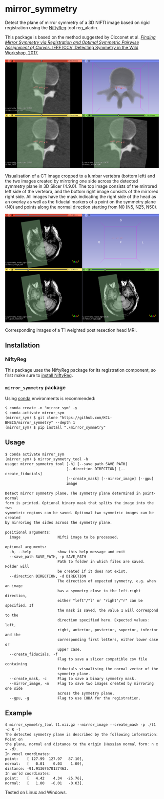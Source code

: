# mirror_symmetry

Detect the plane of mirror symmetry of a 3D NIFTI image based on rigid 
registration using the [NiftyReg](https://github.com/KCL-BMEIS/niftyreg/) 
tool reg_aladin.

This package is based on the method suggested by Cicconet et al. [_Finding 
Mirror Symmetry via Registration and Optimal Symmetric Pairwise Assignment 
of Curves._ IEEE ICCV, Detecting Symmetry in the Wild Workshop, 2017.](http://openaccess.thecvf.com/content_ICCV_2017_workshops/papers/w24/Cicconet_Finding_Mirror_Symmetry_ICCV_2017_paper.pdf)

![screenshot](screenshots/slicer_vertebra.png)

Visualisation of a CT image cropped to a lumbar vertebra (bottom left) and the 
two images created by mirroring one side across the detected symmetry plane in 
3D Slicer (4.9.0).
The top image consists of the mirrored left side of the vertebra, and the 
bottom right image consists of the mirrored right side. All images have the 
mask indicating the right side of the head as an overlay as well as the 
fiducial markers of a point on the symmetry plane (N0) and points along the 
normal direction starting from N0 (N5, N25, N50).


![screenshot](screenshots/slicer_brain.png)

Corresponding images of a T1 weighted post resection head MRI.

## Installation

### NiftyReg

This package uses the NiftyReg package for its registration component, so 
first make sure to [install NiftyReg](https://github.com/KCL-BMEIS/niftyreg/wiki/install).


### `mirror_symmetry` package

Using [conda](https://conda.io/docs/) environments is recommended:

```shell
$ conda create -n "mirror_sym" -y
$ conda activate mirror_sym
(mirror_sym) $ git clone "https://github.com/KCL-BMEIS/mirror_symmetry" --depth 1
(mirror_sym) $ pip install "./mirror_symmetry"
```


## Usage

```
$ conda activate mirror_sym
(mirror_sym) $ mirror_symmetry_tool -h
usage: mirror_symmetry_tool [-h] [--save_path SAVE_PATH]
                            [--direction DIRECTION] [--create_fiducials]
                            [--create_mask] [--mirror_image] [--gpu]
                            image

Detect mirror symmetry plane. The symmetry plane determined in point-normal
form is printed. Optional binary mask that splits the image into the two
symmetric regions can be saved. Optional two symmetric images can be created
by mirroring the sides across the symmetry plane.

positional arguments:
  image                 Nifti image to be processed.

optional arguments:
  -h, --help            show this help message and exit
  --save_path SAVE_PATH, -p SAVE_PATH
                        Path to folder in which files are saved. Folder will
                        be created if it does not exist.
  --direction DIRECTION, -d DIRECTION
                        The direction of expected symmetry, e.g. when an image
                        has a symmetry close to the left-right direction,
                        either "left"/"l" or "right"/"r" can be specified. If
                        the mask is saved, the value 1 will correspond to the
                        direction specified here. Expected values: left,
                        right, anterior, posterior, superior, inferior and the
                        corresponding first letters, either lower case or
                        upper case.
  --create_fiducials, -f
                        Flag to save a slicer compatible csv file containing
                        fiducials visualising the normal vector of the
                        symmetry plane.
  --create_mask, -c     Flag to save a binary symmetry mask.
  --mirror_image, -m    Flag to save two images created by mirroring one side
                        across the symmetry plane.
  --gpu, -g             Flag to use CUDA for the registration.
```


## Example

```
$ mirror_symmetry_tool t1.nii.gz --mirror_image --create_mask -p ./t1 -d R -f
The detected symmetry plane is described by the following information: Point on
the plane, normal and distance to the origin (Hessian normal form: n x = -d).
In voxel coordinates:
point:    [ 127.99  127.97   87.10],
normal:   [   0.01    0.03    1.00],
distance: -91.91367670137463.
In world coordinates:
point:    [   4.42    4.34  -25.76],
normal:   [   1.00   -0.01   -0.03].
```

Tested on Linux and Windows.

